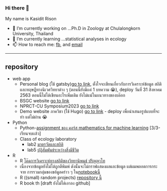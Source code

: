 ### Hi there 👋

My name is Kasidit Rison
- 🔭 I’m currently working on ...Ph.D in Zoology at Chulalongkorn University, Thailand
- 🌱 I’m currently learning ...statistical analyses in ecology 
- 📫 How to reach me: [fb](https://www.facebook.com/kasiditrison/), and [email](r.kasidit@outlook.com)

---

## repository
  - web app
    - Personal blog (ใช้ gatsby)[go to link](https://r-kasidit.netlify.app/), ตั้งใจจะเขียนเกี่ยวกับการวิเคราะห์ข้อมูล สถิติ และทฤษฏีทางนิเวศวิทยาต่าง ๆ (ตอนนี้ยังมีเเค่ 1 บทความ :sob:), deploy วันที่ 31 สิงหาคม 2563 ตอนนี้ไม่ได้เขียนอะไรเพิ่มเติม ยังไม่แน่ในเเนวทางของบล๊อก
    - BSGC website [go to link](http://bsgc.sc.chula.ac.th) 
    - NPRCT-CU Symposium2023 [go to link](https://nprct-cu-symposium2023.org)
    - Demo website ภาควิชา (ใช้ Hugo) [go to link](https://biozoo-web.web.app/) - deploy เพื่อนำเสนอรูปแบบที่จะทำ แต่ไม่ผ่าน :sob:
  - Python
    - Python-[assignment ของ คอร์ส mathematics for machine learning](https://github.com/r-kasidit/mathematics-for-machine-learning) [3/3-เรียนจบเเล้ว]
    - Class of ecology laboratory
      - lab2 [มาตรวัตและสถิติ](https://colab.research.google.com/drive/1N-yuAgs1yvftvpFVoystMRiufiKytjlD?usp=sharing)
      - lab5 [ปฎิสัมพันธ์ระหว่างสิ่งมีชีวิต](https://colab.research.google.com/drive/1znBpk5-lEcIIGIh-XLn-oZUd3yqOSUhE?usp=sharing)
  - R
    - R [โค๊ดการวิเคราะห์ทางสถิติของวิทยานิพนธ์ ปริญญาโท](https://github.com/r-kasidit/R-code-in-Msc)
     - เนื่องจากข้อมูลยังไม่ได้ถูกตีพิมพ์ ดังนั้นจะไม่กราฟเเสดงผลและข้อมูล แต่ผมพลอตการกระจาย การรวมกลุ่มของขอ้มูลคร่าว ๆ ใน[notebookนี้](https://github.com/r-kasidit/R-code-in-Msc/blob/master/Exploratory%20data%20analysis%20.ipynb)
    - R ((small) random projects) [repository นี้](https://github.com/r-kasidit/random-projects-in-R)
    - R book th [draft ยังไม่ได้เอาลง github]


